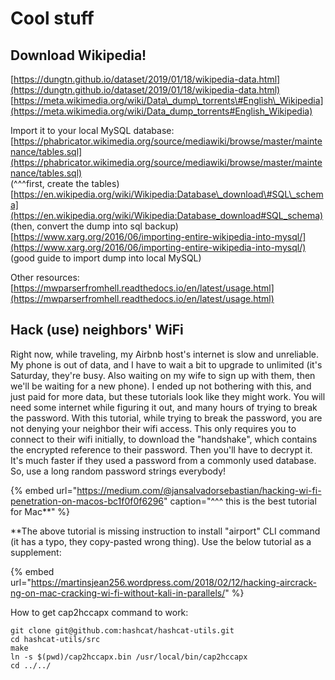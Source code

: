 # Cool stuff

## Download Wikipedia! 

[https://dungtn.github.io/dataset/2019/01/18/wikipedia-data.html](https://dungtn.github.io/dataset/2019/01/18/wikipedia-data.html)  
[https://meta.wikimedia.org/wiki/Data\_dump\_torrents\#English\_Wikipedia](https://meta.wikimedia.org/wiki/Data_dump_torrents#English_Wikipedia)

Import it to your local MySQL database:  
[https://phabricator.wikimedia.org/source/mediawiki/browse/master/maintenance/tables.sql](https://phabricator.wikimedia.org/source/mediawiki/browse/master/maintenance/tables.sql)  
\(^^^first, create the tables\)  
[https://en.wikipedia.org/wiki/Wikipedia:Database\_download\#SQL\_schema](https://en.wikipedia.org/wiki/Wikipedia:Database_download#SQL_schema) \(then, convert the dump into sql backup\)  
[https://www.xarg.org/2016/06/importing-entire-wikipedia-into-mysql/](https://www.xarg.org/2016/06/importing-entire-wikipedia-into-mysql/) \(good guide to import dump into local MySQL\)

Other resources:  
[https://mwparserfromhell.readthedocs.io/en/latest/usage.html](https://mwparserfromhell.readthedocs.io/en/latest/usage.html)

## Hack \(use\) neighbors' WiFi

Right now, while traveling, my Airbnb host's internet is slow and unreliable. My phone is out of data, and I have to wait a bit to upgrade to unlimited \(it's Saturday, they're busy. Also waiting on my wife to sign up with them, then we'll be waiting for a new phone\). I ended up not bothering with this, and just paid for more data, but these tutorials look like they might work. You will need some internet while figuring it out, and many hours of trying to break the password. With this tutorial, while trying to break the password, you are not denying your neighbor their wifi access. This only requires you to connect to their wifi initially, to download the "handshake", which contains the encrypted reference to their password. Then you'll have to decrypt it. It's much faster if they used a password from a commonly used database. So, use a long random password strings everybody!

{% embed url="https://medium.com/@jansalvadorsebastian/hacking-wi-fi-penetration-on-macos-bc1f0f0f6296" caption="^^^ this is the best tutorial for Mac\*\*" %}

\*\*The above tutorial is missing instruction to install "airport" CLI command \(it has a typo, they copy-pasted wrong thing\). Use the below tutorial as a supplement:

{% embed url="https://martinsjean256.wordpress.com/2018/02/12/hacking-aircrack-ng-on-mac-cracking-wi-fi-without-kali-in-parallels/" %}

How to get cap2hccapx command to work:

```text
git clone git@github.com:hashcat/hashcat-utils.git
cd hashcat-utils/src
make
ln -s $(pwd)/cap2hccapx.bin /usr/local/bin/cap2hccapx
cd ../../
```







